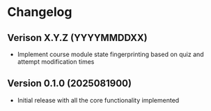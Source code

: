 # Changelog

## Verison X.Y.Z (YYYYMMDDXX)

- Implement course module state fingerprinting based on quiz and attempt modification times


## Version 0.1.0 (2025081900)

- Initial release with all the core functionality implemented
